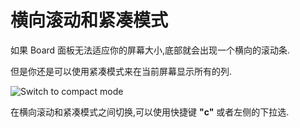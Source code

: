 横向滚动和紧凑模式
=====================================

如果 Board 面板无法适应你的屏幕大小,底部就会出现一个横向的滚动条.

但是你还是可以使用紧凑模式来在当前屏幕显示所有的列.

![Switch to compact mode](../screenshots/board-compact-mode.png)

在横向滚动和紧凑模式之间切换,可以使用快捷键 **"c"** 或者左侧的下拉选.
